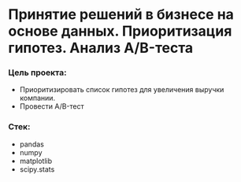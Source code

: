 # Принятие решений в бизнесе на основе данных. Приоритизация гипотез. Анализ A/B-теста

### Цель проекта:
 - Приоритизировать список гипотез для увеличения выручки компании.
 - Провести A/B-тест
 
### Стек:
- pandas
- numpy
- matplotlib
- scipy.stats
